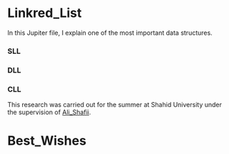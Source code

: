 # Linkred_List
In this Jupiter file, I explain one of the most important data structures.
### SLL
### DLL
### CLL
This research was carried out for the summer at Shahid University under the supervision of [Ali_Shafii](https://github.com/shafiee-ali).
# Best_Wishes
